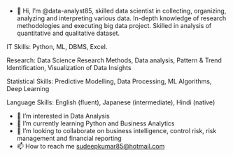 - 👋 Hi, I’m @data-analyst85, skilled data scientist in collecting, organizing, analyzing and interpreting various data. In-depth knowledge of research methodologies and executing big data project. Skilled in analysis of quantitative and qualitative dataset.

IT Skills: Python, ML, DBMS, Excel.   

Research: Data Science Research Methods, Data analysis, Pattern & Trend Identification, Visualization of Data Insights

Statistical Skills: Predictive Modelling, Data Processing, ML Algorithms, Deep Learning

Language Skills: English (fluent), Japanese (intermediate), Hindi (native)
- 👀 I’m interested in Data Analysis  
- 🌱 I’m currently learning Python and Business Analytics
- 💞️ I’m looking to collaborate on business intelligence, control risk, risk management and financial reporting
- 📫 How to reach me sudeepkumar85@hotmail.com

<!---
data-analyst85/data-analyst85 is a ✨ special ✨ repository because its `README.md` (this file) appears on your GitHub profile.
You can click the Preview link to take a look at your changes.
--->
